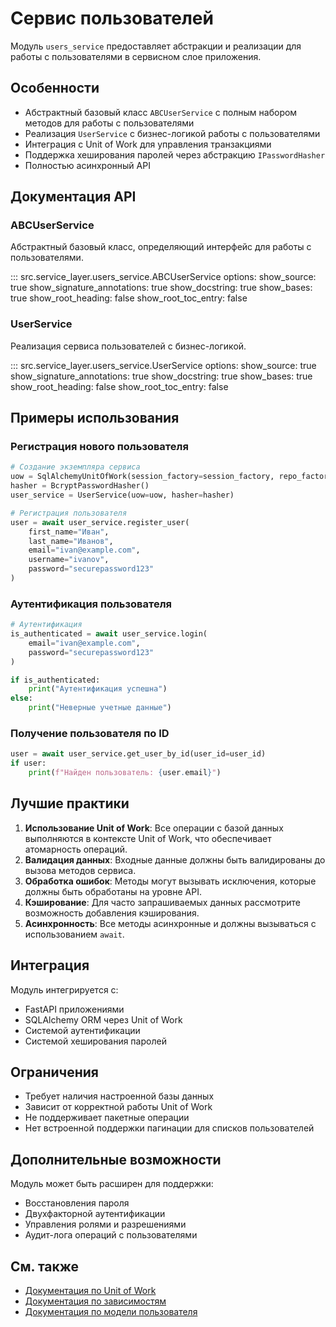 # Сервис пользователей

Модуль `users_service` предоставляет абстракции и реализации для работы с пользователями в сервисном слое приложения.

## Особенности

- Абстрактный базовый класс `ABCUserService` с полным набором методов для работы с пользователями
- Реализация `UserService` с бизнес-логикой работы с пользователями
- Интеграция с Unit of Work для управления транзакциями
- Поддержка хеширования паролей через абстракцию `IPasswordHasher`
- Полностью асинхронный API

## Документация API

### ABCUserService

Абстрактный базовый класс, определяющий интерфейс для работы с пользователями.

::: src.service_layer.users_service.ABCUserService
    options:
      show_source: true
      show_signature_annotations: true
      show_docstring: true
      show_bases: true
      show_root_heading: false
      show_root_toc_entry: false

### UserService

Реализация сервиса пользователей с бизнес-логикой.

::: src.service_layer.users_service.UserService
    options:
      show_source: true
      show_signature_annotations: true
      show_docstring: true
      show_bases: true
      show_root_heading: false
      show_root_toc_entry: false

## Примеры использования

### Регистрация нового пользователя

```python
# Создание экземпляра сервиса
uow = SqlAlchemyUnitOfWork(session_factory=session_factory, repo_factory=repo_factory)
hasher = BcryptPasswordHasher()
user_service = UserService(uow=uow, hasher=hasher)

# Регистрация пользователя
user = await user_service.register_user(
    first_name="Иван",
    last_name="Иванов",
    email="ivan@example.com",
    username="ivanov",
    password="securepassword123"
)
```

### Аутентификация пользователя

```python
# Аутентификация
is_authenticated = await user_service.login(
    email="ivan@example.com",
    password="securepassword123"
)

if is_authenticated:
    print("Аутентификация успешна")
else:
    print("Неверные учетные данные")
```

### Получение пользователя по ID

```python
user = await user_service.get_user_by_id(user_id=user_id)
if user:
    print(f"Найден пользователь: {user.email}")
```

## Лучшие практики

1. **Использование Unit of Work**: Все операции с базой данных выполняются в контексте Unit of Work, что обеспечивает атомарность операций.
2. **Валидация данных**: Входные данные должны быть валидированы до вызова методов сервиса.
3. **Обработка ошибок**: Методы могут вызывать исключения, которые должны быть обработаны на уровне API.
4. **Кэширование**: Для часто запрашиваемых данных рассмотрите возможность добавления кэширования.
5. **Асинхронность**: Все методы асинхронные и должны вызываться с использованием `await`.

## Интеграция

Модуль интегрируется с:

- FastAPI приложениями
- SQLAlchemy ORM через Unit of Work
- Системой аутентификации
- Системой хеширования паролей

## Ограничения

- Требует наличия настроенной базы данных
- Зависит от корректной работы Unit of Work
- Не поддерживает пакетные операции
- Нет встроенной поддержки пагинации для списков пользователей

## Дополнительные возможности

Модуль может быть расширен для поддержки:

- Восстановления пароля
- Двухфакторной аутентификации
- Управления ролями и разрешениями
- Аудит-лога операций с пользователями

## См. также

- [Документация по Unit of Work](./uow.md)
- [Документация по зависимостям](./dependencies.md)
- [Документация по модели пользователя](../domain/models.md)

